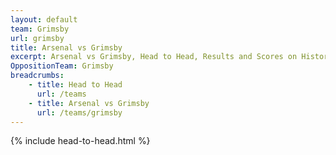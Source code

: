 ```yaml
---
layout: default
team: Grimsby
url: grimsby
title: Arsenal vs Grimsby
excerpt: Arsenal vs Grimsby, Head to Head, Results and Scores on History of Arsenal Football Club
OppositionTeam: Grimsby
breadcrumbs:
    - title: Head to Head
      url: /teams
    - title: Arsenal vs Grimsby
      url: /teams/grimsby
---
```


{% include head-to-head.html %}